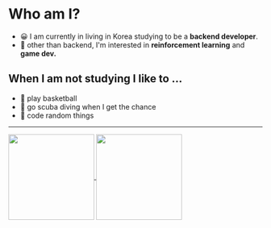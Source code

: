 # Who am I?

- 😀 I am currently in living in Korea studying to be a **backend developer**.
- 🤖 other than backend, I'm interested in **reinforcement learning** and **game dev.**

## When I am not studying I like to ...
- 🏀 play basketball
- 🐳 go scuba diving when I get the chance
- 💩 code random things

<hr>

<a href="https://github-readme-stats.vercel.app/api/top-langs/?username=ririro93&layout=compact">
  <img align="center" src="https://github-readme-stats.vercel.app/api/top-langs/?username=ririro93&layout=compact" height="170"/>
</a>
<a href="https://github-readme-stats.vercel.app/api?username=ririro93">
  <img align="center" src="https://github-readme-stats.vercel.app/api?username=ririro93" height="170"/>
</a>
